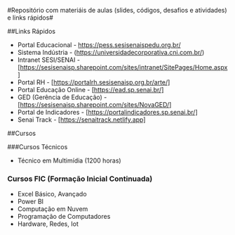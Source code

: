 #Repositório com materiáis de aulas (slides, códigos, desafios e atividades) e links rápidos#

##Links Rápidos

* Portal Educacional          - https://pess.sesisenaispedu.org.br/
* Sistema Indústria           - (https://universidadecorporativa.cni.com.br/)
* Intranet SESI/SENAI         - [https://sesisenaisp.sharepoint.com/sites/intranet/SitePages/Home.aspx]
* Portal RH                   - [https://portalrh.sesisenaisp.org.br/arte/]
* Portal Educação Online      - [https://ead.sp.senai.br/]
* GED (Gerência de Educação)  - [https://sesisenaisp.sharepoint.com/sites/NovaGED/]
* Portal de Indicadores       - [https://portalindicadores.sp.senai.br/]
* Senai Track                 - [https://senaitrack.netlify.app]

##Cursos

###Cursos Técnicos
* Técnico em Multimídia (1200 horas)

### Cursos FIC (Formação Inicial Continuada)
* Excel Básico, Avançado
* Power BI
* Computação em Nuvem
* Programação de Computadores
* Hardware, Redes, Iot
